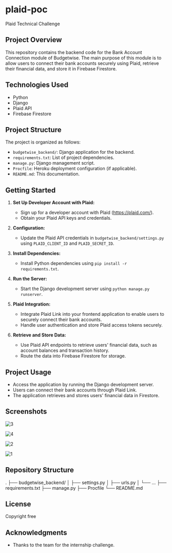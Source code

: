 # plaid-poc
Plaid Technical Challenge

## Project Overview

This repository contains the backend code for the Bank Account Connection module of Budgetwise. The main purpose of this module is to allow users to connect their bank accounts securely using Plaid, retrieve their financial data, and store it in Firebase Firestore.

## Technologies Used

- Python
- Django
- Plaid API
- Firebase Firestore

## Project Structure

The project is organized as follows:

- `budgetwise_backend/`: Django application for the backend.
- `requirements.txt`: List of project dependencies.
- `manage.py`: Django management script.
- `Procfile`: Heroku deployment configuration (if applicable).
- `README.md`: This documentation.

## Getting Started

1. **Set Up Developer Account with Plaid:**
   - Sign up for a developer account with Plaid (https://plaid.com/).
   - Obtain your Plaid API keys and credentials.

2. **Configuration:**
   - Update the Plaid API credentials in `budgetwise_backend/settings.py` using `PLAID_CLIENT_ID` and `PLAID_SECRET_ID`.

3. **Install Dependencies:**
   - Install Python dependencies using `pip install -r requirements.txt`.

4. **Run the Server:**
   - Start the Django development server using `python manage.py runserver`.

5. **Plaid Integration:**
   - Integrate Plaid Link into your frontend application to enable users to securely connect their bank accounts.
   - Handle user authentication and store Plaid access tokens securely.

6. **Retrieve and Store Data:**
   - Use Plaid API endpoints to retrieve users' financial data, such as account balances and transaction history.
   - Route the data into Firebase Firestore for storage.

## Project Usage

- Access the application by running the Django development server.
- Users can connect their bank accounts through Plaid Link.
- The application retrieves and stores users' financial data in Firestore.

## Screenshots
![3](https://github.com/techchallenger7765/plaid-poc/assets/146533891/841b7590-fc9b-4878-bd5e-37403d6de5b6)

![4](https://github.com/techchallenger7765/plaid-poc/assets/146533891/6bec797b-93ed-4202-bfb6-565fc0afe756)

![2](https://github.com/techchallenger7765/plaid-poc/assets/146533891/3f549191-c4cb-4f97-866a-6f259b08c22b)

![1](https://github.com/techchallenger7765/plaid-poc/assets/146533891/dc4210de-81bc-4d21-8064-9512ee6216e4)




## Repository Structure
.
├── budgetwise_backend/
│ ├── settings.py
│ ├── urls.py
│ └── ...
├── requirements.txt
├── manage.py
├── Procfile
└── README.md

## License
Copyright free

## Acknowledgments

- Thanks to the team for the internship challenge.
